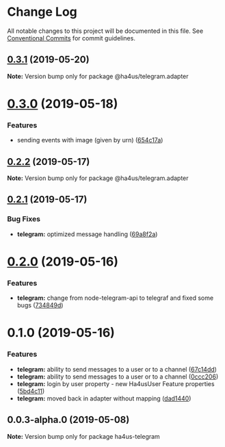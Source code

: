 # Change Log

All notable changes to this project will be documented in this file.
See [Conventional Commits](https://conventionalcommits.org) for commit guidelines.

## [0.3.1](https://github.com/ha4us/ha4us/compare/@ha4us/telegram.adapter@0.3.0...@ha4us/telegram.adapter@0.3.1) (2019-05-20)

**Note:** Version bump only for package @ha4us/telegram.adapter





# [0.3.0](https://github.com/ha4us/ha4us/compare/@ha4us/telegram.adapter@0.2.2...@ha4us/telegram.adapter@0.3.0) (2019-05-18)


### Features

* sending events with image (given by urn) ([654c17a](https://github.com/ha4us/ha4us/commit/654c17a))





## [0.2.2](https://github.com/ha4us/ha4us/compare/@ha4us/telegram.adapter@0.2.1...@ha4us/telegram.adapter@0.2.2) (2019-05-17)

**Note:** Version bump only for package @ha4us/telegram.adapter





## [0.2.1](https://github.com/ha4us/ha4us/compare/@ha4us/telegram.adapter@0.2.0...@ha4us/telegram.adapter@0.2.1) (2019-05-17)


### Bug Fixes

* **telegram:** optimized message handling ([69a8f2a](https://github.com/ha4us/ha4us/commit/69a8f2a))





# [0.2.0](https://github.com/ha4us/ha4us/compare/@ha4us/telegram.adapter@0.1.0...@ha4us/telegram.adapter@0.2.0) (2019-05-16)


### Features

* **telegram:** change from node-telegram-api to telegraf and fixed some bugs ([734849d](https://github.com/ha4us/ha4us/commit/734849d))





# 0.1.0 (2019-05-16)


### Features

* **telegram:** ability to send messages to a user or to a channel ([67c14dd](https://github.com/ha4us/ha4us/commit/67c14dd))
* **telegram:** ability to send messages to a user or to a channel ([0ccc206](https://github.com/ha4us/ha4us/commit/0ccc206))
* **telegram:** login by user property - new Ha4usUser Feature properties ([5bd4c11](https://github.com/ha4us/ha4us/commit/5bd4c11))
* **telegram:** moved back in adapter without mapping ([dad1440](https://github.com/ha4us/ha4us/commit/dad1440))





## 0.0.3-alpha.0 (2019-05-08)

**Note:** Version bump only for package ha4us-telegram

